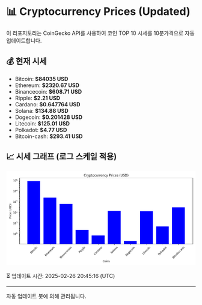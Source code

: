 
# 📊 Cryptocurrency Prices (Updated)

이 리포지토리는 CoinGecko API를 사용하여 코인 TOP 10 시세를 10분가격으로 자동 업데이트합니다.

## 💰 현재 시세
- Bitcoin: **$84035 USD**
- Ethereum: **$2320.67 USD**
- Binancecoin: **$608.71 USD**
- Ripple: **$2.21 USD**
- Cardano: **$0.647764 USD**
- Solana: **$134.88 USD**
- Dogecoin: **$0.201428 USD**
- Litecoin: **$125.01 USD**
- Polkadot: **$4.77 USD**
- Bitcoin-cash: **$293.41 USD**

## 📈 시세 그래프 (로그 스케일 적용)
![Crypto Prices](crypto_prices.png)

⏳ 업데이트 시간: 2025-02-26 20:45:16 (UTC)

---
자동 업데이트 봇에 의해 관리됩니다.
